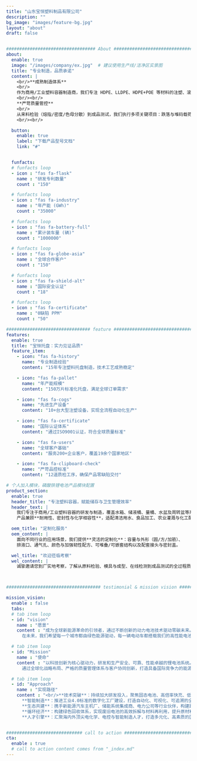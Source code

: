 ```yaml
---
title: "山东宝恒塑料制品有限公司"
description: ""
bg_image: "images/feature-bg.jpg"
layout: "about"
draft: false


################################## About #####################################
about: 
  enable: true
  image: "/images/company/ex.jpg"  # 建议使用生产线/洁净区实景图
  title: "专业制造，品质承诺"
  content: |
    <br/>**成熟制造体系**
    <br/>
    作为商用/工业塑料容器制造商，我们专注 HDPE、LLDPE、HDPE+POE 等材料的注塑、滚塑工艺，建立多条全自动化生产线与模具快速切换机制。通过精益产线布局，确保大批量供货与稳定一致的产品质量，覆盖周转箱、水桶、储液桶、水盆等全系列。
    <br/><br/>
    **严苛质量管控**
    <br/>
    从来料检验（熔指/密度/色母分散）到成品测试，我们执行多项关键项目：跌落与堆码载荷、静水压与密封性、耐低温与UV老化、化学相容性与应力开裂（ESCR）抽检。食品接触与饮用水接触应用可按需提供第三方检测报告与材料溯源，为清洁、食品加工、农业灌溉与化工使用提供可靠保障。
    <br/><br/>

  button:
    enable: true
    label: "下载产品型号文档"
    link: "#"


  funfacts:
  # funfacts loop
  - icon : "fas fa-flask"
    name : "研发专利数量"
    count : "150"

  # funfacts loop
  - icon : "fas fa-industry"
    name : "年产能 (GWh)"
    count : "35000"

  # funfacts loop
  - icon : "fas fa-battery-full"
    name : "累计装车量 (辆)"
    count : "1000000"

  # funfacts loop
  - icon : "fas fa-globe-asia"
    name : "全球合作客户"
    count : "150"

  # funfacts loop
  - icon : "fas fa-shield-alt"
    name : "国际安全认证"
    count : "18"

  # funfacts loop
  - icon : "fas fa-certificate"
    name : "0缺陷 PPM"
    count : "50"

################################ feature #####################################
features:
  enable: true
  title: "宝恒托盘：实力见证品质"
  feature_item:
    - icon: "fas fa-history"
      name: "专业制造经验"
      content: "15年专注塑料托盘制造，技术工艺成熟稳定"

    - icon: "fas fa-pallet"
      name: "年产能规模"
      content: "150万片标准化托盘，满足全球订单需求"

    - icon: "fas fa-cogs"
      name: "先进生产设备"
      content: "10+台大型注塑设备，实现全流程自动化生产"

    - icon: "fas fa-certificate"
      name: "国际认证体系"
      content: "通过ISO9001认证，符合全球质量标准"

    - icon: "fas fa-users"
      name: "全球客户基础"
      content: "服务200+企业客户，覆盖19余个国家地区"

    - icon: "fas fa-clipboard-check"
      name: "严苛品控标准"
      content: "12道质检工序，确保产品零缺陷交付"

# 个人加入模块，磷酸铁锂电池产品模块配置
product_section: 
  enable: true
  header_title: "专注塑料容器，赋能储存与卫生管理效率"
  header_text: |
    我们专注于商用/工业塑料容器的研发与制造，覆盖水箱、储液桶、量桶、水盆及周转盆等系列。
    产品兼顾**耐用性、密封性与化学相容性**，适配清洁用水、食品加工、农业灌溉与化工配液等多场景。

  oem_title: "定制化服务"
  oem_content: |
    面向不同行业的应用场景，我们提供**灵活的定制化**：容量与外形（圆/方/加筋）、
    排液口、通气孔、颜色与加强韧性配方、可堆叠/可嵌套结构以及配套接头与密封盖。

  wel_title: "欢迎莅临考察"
  wel_content: |
    诚挚邀请您到厂实地考察，了解从原料检验、模具与成型、在线检测到成品测试的全过程质量管控；同时参观自动化仓储与发运流程，现场讨论定制方案与交付计划。



#################################### testimonial & mission vision #######################################

mission_vision:
  enable : false
  tabs:
  # tab item loop
  - id: "vision"
    name : "愿景"
    content : "成为全球新能源革命的引领者，通过不断创新的动力电池技术驱动零碳未来。我们立志打造一个绿色、智能、高效的能源世界，不仅为电动交通和智慧储能提供核心动力，更为地球生态修复和人类文明的可持续发展贡献力量。  
      在未来，我们希望每一个城市都由绿色能源驱动，每一辆电动车都搭载我们的高性能电池，每一个家庭都能接入安全、清洁、智能的储能系统。我们将以全球视野、技术为本，走在能源变革的前沿，推动从化石能源向可再生能源的深度转型，最终实现人类与自然的和谐共生。"

  # tab item loop
  - id: "Mission"
    name : "使命"
    content : "以科技创新为核心驱动力，研发和生产安全、可靠、性能卓越的锂电池系统。我们致力于为新能源汽车、工业储能、家庭储能等多元化场景提供高效、智能、绿色的能源解决方案。  
      通过全球化战略布局、严格的质量管理体系与客户协同创新，打造具备国际竞争力的能源品牌，助力交通电动化、能源低碳化、电网智能化的全球升级进程。我们的使命不仅是提供电力，更是推动世界向更环保、更可持续的方向前进。"

  # tab item loop
  - id: "Approach"
    name : "实现路径"
    content : "<br/>**技术突破**：持续加大研发投入，聚焦固态电池、高倍率快充、低温启动、热管理系统等关键技术，实现能量密度与安全性的双重跃升。<br>
      **智能制造**：推进工业4.0标准的数字化工厂建设，打造自动化、可视化、可追溯的全流程智能生产体系，从源头保障产品一致性与卓越品质。<br>
      **生态共建**：携手新能源汽车主机厂、储能系统集成商、电力公司等行业伙伴，构建跨产业协同的闭环生态链，推动产业共赢和技术融合发展。<br>
      **循环经济**：构建绿色回收体系，实现废旧电池的高效拆解与材料再利用，提升原材料利用率至95%以上，降低资源消耗，践行可持续发展承诺。<br>
      **人才引擎**：汇聚海内外顶尖电化学、电控与智能制造人才，打造多元化、高素质的国际化团队，通过持续激励与技术交流，保持创新活力与行业领先地位。"


############################# call to action #################################
cta:
  enable : true
  # call to action content comes from "_index.md"
---
```

